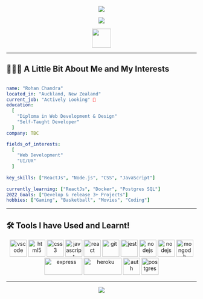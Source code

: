 <p align="center">
  <img src="https://capsule-render.vercel.app/api?text=👾Hey Everyone!👾&animation=fadeIn&type=waving&color=gradient&height=100"/>
</p>

<p align="center">
<img src="https://media.giphy.com/media/lJbot6b2yxvDBfL0bJ/giphy.gif" style="max-width: 100%">
</p>

<p align="center">
<a href="https://www.linkedin.com/in/rohanschandra/"> 
<img height="50" src="https://user-images.githubusercontent.com/99003495/180978197-64a289ce-41c2-4a2d-bc75-9895c33dbe82.png"/>
</a>
</p>

----

## 👨🏽‍💻 A Little Bit About Me and My Interests 

```yaml

name: "Rohan Chandra"
located_in: "Auckland, New Zealand"
current_job: "Actively Looking" 👀
education:
  [
    "Diploma in Web Development & Design"
    "Self-Taught Developer"
  ]
company: TBC

fields_of_interests:
  [
    "Web Development"
    "UI/UX"
  ]
  
key_skills: ["ReactJs", "Node.js", "CSS", "JavaScript"] 
  
currently_learning: ["ReactJs", "Docker", "Postgres SQL"]
2022 Goals: ["Develop & release 3+ Projects"]
hobbies: ["Gaming", "Basketball", "Movies", "Coding"]
```
---

## 🛠 Tools I have Used and Learnt! 

<p align="center">
<img src="https://cdn.jsdelivr.net/gh/devicons/devicon/icons/vscode/vscode-original.svg" style="max-width: 100%;"alt="vscode" width="45" height="45">
<img src="https://cdn.jsdelivr.net/gh/devicons/devicon/icons/html5/html5-original.svg" style="max-width: 100%;"alt="html5" width="45" height="45"/>
<img src="https://cdn.jsdelivr.net/gh/devicons/devicon/icons/css3/css3-original.svg" style="max-width: 100%;"alt="css3" width="45" height="45"/>
<img src="https://cdn.jsdelivr.net/gh/devicons/devicon/icons/javascript/javascript-original.svg" style="max-width: 100%;"alt="javascript" width="45" height="45"/>
<img src="https://cdn.jsdelivr.net/gh/devicons/devicon/icons/react/react-original-wordmark.svg" style="max-width: 100%;"alt="react" width="45" height="45"/>
<img src="https://cdn.jsdelivr.net/gh/devicons/devicon/icons/git/git-original.svg" style="max-width: 100%;"alt="git" width="45" height="45"/>
<img src="https://cdn.jsdelivr.net/gh/devicons/devicon/icons/jest/jest-plain.svg" style="max-width: 100%;"alt="jest" width="45" height="45"/>
<img src="https://cdn.jsdelivr.net/gh/devicons/devicon/icons/nodejs/nodejs-original.svg" style="max-width: 100%;"alt="nodejs" width="45" height="45" />
<img src="https://cdn.jsdelivr.net/gh/devicons/devicon/icons/docker/docker-plain-wordmark.svg" style="max-width: 100%;"alt="nodejs" width="45" height="45" />
<img src="https://cdn.jsdelivr.net/gh/devicons/devicon/icons/mongodb/mongodb-plain-wordmark.svg" style="max-width: 100%;"alt="mongodb" width="45" height="45"/>
<img src="https://expressjs.com/images/express-facebook-share.png" style="max-width: 100%;"alt="express" width="100" height="45">
<img src="https://cdn.jsdelivr.net/gh/devicons/devicon/icons/heroku/heroku-plain-wordmark.svg" style="max-width: 100%;"alt="heroku" width="100" height="45"/>      
<img src="https://www.quintagroup.com/blog/blog-images/saml2/auth0.png/@@images/image.png" style="max-width: 100%;"alt="auth" width="45" height="45">
<img src="https://cdn.jsdelivr.net/gh/devicons/devicon/icons/postgresql/postgresql-plain-wordmark.svg" style="max-width: 100%;"alt="postgres" width="45" height="45"/>                
</p>

---

<p align="center">
  <img src="https://capsule-render.vercel.app/api?text=👾Thanks for Viewing!👾&animation=fadeIn&type=waving&color=gradient&height=100"/>
</p>

<!-- - 👋 Hi, I’m Rohan Chandra
- 👀 I’m interested in building Websites
- 🌱 I’m currently learning HTML, CSS and JavaScript
- 💞️ I’m looking to collaborate on other Websites
- 📫 How to reach me https://www.linkedin.com/in/rohanschandra/ -->

<!---
RohanSChandra/RohanSChandra is a ✨ special ✨ repository because its `README.md` (this file) appears on your GitHub profile.
You can click the Preview link to take a look at your changes.
--->

